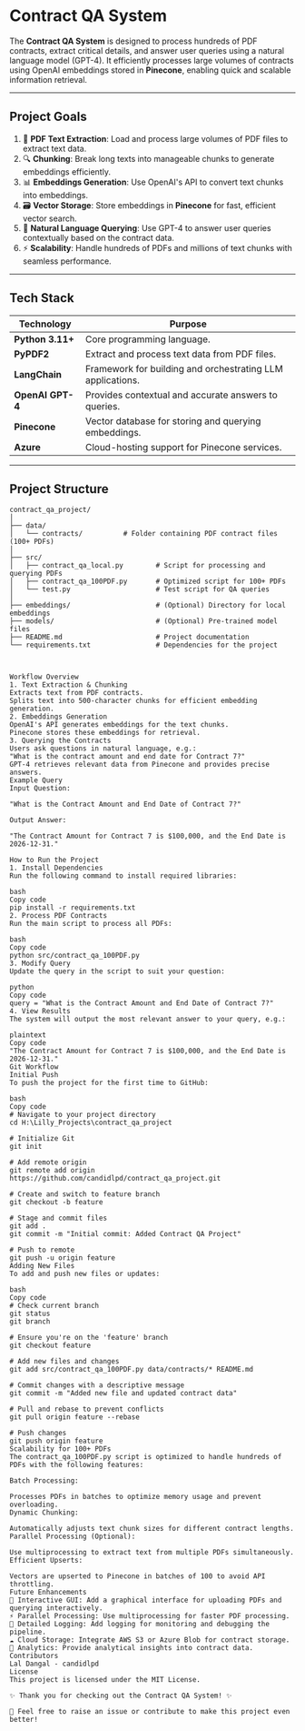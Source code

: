 # **Contract QA System**

The **Contract QA System** is designed to process hundreds of PDF contracts, extract critical details, and answer user queries using a natural language model (GPT-4). It efficiently processes large volumes of contracts using OpenAI embeddings stored in **Pinecone**, enabling quick and scalable information retrieval.

---

## **Project Goals**

1. 🚀 **PDF Text Extraction**: Load and process large volumes of PDF files to extract text data.  
2. 🔍 **Chunking**: Break long texts into manageable chunks to generate embeddings efficiently.  
3. 📊 **Embeddings Generation**: Use OpenAI's API to convert text chunks into embeddings.  
4. 🗃️ **Vector Storage**: Store embeddings in **Pinecone** for fast, efficient vector search.  
5. 🤖 **Natural Language Querying**: Use GPT-4 to answer user queries contextually based on the contract data.  
6. ⚡ **Scalability**: Handle hundreds of PDFs and millions of text chunks with seamless performance.

---

## **Tech Stack**

| **Technology**       | **Purpose**                                             |
|-----------------------|---------------------------------------------------------|
| **Python 3.11+**      | Core programming language.                             |
| **PyPDF2**            | Extract and process text data from PDF files.          |
| **LangChain**         | Framework for building and orchestrating LLM applications. |
| **OpenAI GPT-4**      | Provides contextual and accurate answers to queries.   |
| **Pinecone**          | Vector database for storing and querying embeddings.   |
| **Azure**             | Cloud-hosting support for Pinecone services.           |

---

## **Project Structure**

```plaintext
contract_qa_project/
│
├── data/
│   └── contracts/          # Folder containing PDF contract files (100+ PDFs)
│
├── src/
│   ├── contract_qa_local.py        # Script for processing and querying PDFs
│   ├── contract_qa_100PDF.py       # Optimized script for 100+ PDFs
│   └── test.py                     # Test script for QA queries
│
├── embeddings/                     # (Optional) Directory for local embeddings
├── models/                         # (Optional) Pre-trained model files
├── README.md                       # Project documentation
└── requirements.txt                # Dependencies for the project



Workflow Overview
1. Text Extraction & Chunking
Extracts text from PDF contracts.
Splits text into 500-character chunks for efficient embedding generation.
2. Embeddings Generation
OpenAI's API generates embeddings for the text chunks.
Pinecone stores these embeddings for retrieval.
3. Querying the Contracts
Users ask questions in natural language, e.g.:
"What is the contract amount and end date for Contract 7?"
GPT-4 retrieves relevant data from Pinecone and provides precise answers.
Example Query
Input Question:

"What is the Contract Amount and End Date of Contract 7?"

Output Answer:

"The Contract Amount for Contract 7 is $100,000, and the End Date is 2026-12-31."

How to Run the Project
1. Install Dependencies
Run the following command to install required libraries:

bash
Copy code
pip install -r requirements.txt
2. Process PDF Contracts
Run the main script to process all PDFs:

bash
Copy code
python src/contract_qa_100PDF.py
3. Modify Query
Update the query in the script to suit your question:

python
Copy code
query = "What is the Contract Amount and End Date of Contract 7?"
4. View Results
The system will output the most relevant answer to your query, e.g.:

plaintext
Copy code
"The Contract Amount for Contract 7 is $100,000, and the End Date is 2026-12-31."
Git Workflow
Initial Push
To push the project for the first time to GitHub:

bash
Copy code
# Navigate to your project directory
cd H:\Lilly_Projects\contract_qa_project

# Initialize Git
git init

# Add remote origin
git remote add origin https://github.com/candidlpd/contract_qa_project.git

# Create and switch to feature branch
git checkout -b feature

# Stage and commit files
git add .
git commit -m "Initial commit: Added Contract QA Project"

# Push to remote
git push -u origin feature
Adding New Files
To add and push new files or updates:

bash
Copy code
# Check current branch
git status
git branch

# Ensure you're on the 'feature' branch
git checkout feature

# Add new files and changes
git add src/contract_qa_100PDF.py data/contracts/* README.md

# Commit changes with a descriptive message
git commit -m "Added new file and updated contract data"

# Pull and rebase to prevent conflicts
git pull origin feature --rebase

# Push changes
git push origin feature
Scalability for 100+ PDFs
The contract_qa_100PDF.py script is optimized to handle hundreds of PDFs with the following features:

Batch Processing:

Processes PDFs in batches to optimize memory usage and prevent overloading.
Dynamic Chunking:

Automatically adjusts text chunk sizes for different contract lengths.
Parallel Processing (Optional):

Use multiprocessing to extract text from multiple PDFs simultaneously.
Efficient Upserts:

Vectors are upserted to Pinecone in batches of 100 to avoid API throttling.
Future Enhancements
🌟 Interactive GUI: Add a graphical interface for uploading PDFs and querying interactively.
⚡ Parallel Processing: Use multiprocessing for faster PDF processing.
📝 Detailed Logging: Add logging for monitoring and debugging the pipeline.
☁️ Cloud Storage: Integrate AWS S3 or Azure Blob for contract storage.
🔎 Analytics: Provide analytical insights into contract data.
Contributors
Lal Dangal - candidlpd
License
This project is licensed under the MIT License.

✨ Thank you for checking out the Contract QA System! ✨

🚀 Feel free to raise an issue or contribute to make this project even better!